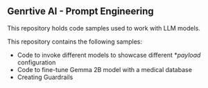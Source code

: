 ## Genrtive AI - Prompt Engineering

This repository holds code samples used to work with LLM models.  

This repository contains the following samples:

- Code to invoke different models to showcase different **payload* configuration
- Code to fine-tune Gemma 2B model with a medical database
- Creating Guardrails


